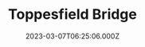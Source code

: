 ---
date: 2023-03-07T06:25:06.000Z
title: Toppesfield Bridge
latitude: 52.04077641340885
longitude: 0.9519222660170001
category: checkin
---